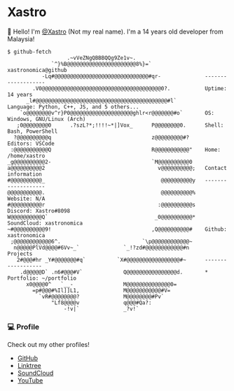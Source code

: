 # Xastro
👋 Hello! I'm [@Xastro][0] (Not my real name). I'm a 14 years old developer from Malaysia!

```console
$ github-fetch
                   .~vVeZNgQBBBQQg9Ze1v~.
              `^}%B@@@@@@@@@@@@@@@@@@@@@@8%}=`                 xastronomica@github
           -Lq#@@@@@@@@@@@@@@@@@@@@@@@@@@@@@@#qr-              -------------------
        .V0@@@@@@@@@@@@@@@@@@@@@@@@@@@@@@@@@@@@@@0?.           Uptime: 14 years
      _l#@@@@@@@@@@@@@@@@@@@@@@@@@@@@@@@@@@@@@@@@@@#l`         Language: Python, C++, JS, and 5 others...
    `o@@@@@@@@v^r}P0@@@@@@@@@@@@@@@@@@@@ghlr<r@@@@@@@#o`       OS: Windows, GNU/Linux (Arch)
   ;0@@@@@@@@0      .?szL?*;!!!!~*|]Vox_      P@@@@@@@@0.      Shell: Bash, PowerShell
  ?@@@@@@@@@@q                                z@@@@@@@@@#?     Editors: VSCode
 :@@@@@@@@@@@Q                                R@@@@@@@@@@@"    Home: /home/xastro
_g@@@@@@@@@@2-                                `M@@@@@@@@@@0
a@@@@@@@@@@2                                    v@@@@@@@@@@;   Contact information
#@@@@@@@@@@_                                     @@@@@@@@@@y   -------------------
@@@@@@@@@@@.                                     @@@@@@@@@@%   Website: N/A
#@@@@@@@@@@r                                    :@@@@@@@@@@s   Discord: Xastro#8098
W@@@@@@@@@@Q`                                  _0@@@@@@@@@@*   SoundCloud: xastronomica
~#@@@@@@@@@@9!                                ,Q@@@@@@@@@@#    Github: xastronomica
 ;@@@@@@@@@@@@6^.                          `\p@@@@@@@@@@@@~
  n@@@@@PlVd@@@@#6Vv~_`              `_!?zd#@@@@@@@@@@@@#n     Projects
   2#@@@#hr _Y#@@@@@@@#q`          `X#@@@@@@@@@@@@@@@@@#~      ------------------
    .d@@@@@D` .n6#@@@#V`             Q@@@@@@@@@@@@@@@@d.       * Portfolio: ~/portfolio
      x0@@@@0^   `__-                M@@@@@@@@@@@@@@0= 
        =p#@@@#%Il]]L1,              M@@@@@@@@@@@#V=
          `vR#@@@@@@@@?              M@@@@@@@@#Pv`
              "Lf8@@@@v              q@@@#Qa?:
                  -!v|`              _?v!`
```

### 💻 Profile
Check out my other profiles!
* [GitHub][0]
* [Linktree][1]
* [SoundCloud][2]
* [YouTube][3]

[0]: https://github.com/xastronomica
[1]: https://linktr.ee/xastronomica
[2]: https://soundcloud.com/xastronomica
[3]: https://www.youtube.com/channel/UCz1DXhyekZnKgIHWHORuK2Q
